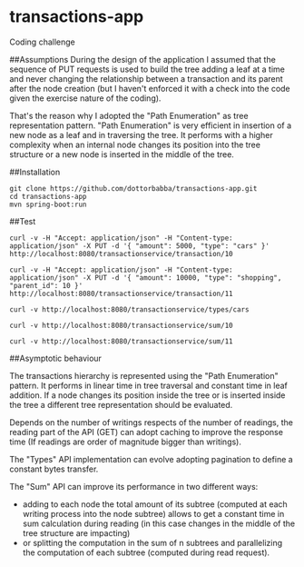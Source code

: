 # transactions-app
Coding challenge

##Assumptions
During the design of the application I assumed that the sequence of PUT requests is used to build the tree adding a leaf at a time and never changing the relationship between a transaction and its parent after the node creation (but I haven't enforced it with a check into the code given the exercise nature of the coding).

That's the reason why I adopted the "Path Enumeration" as tree representation pattern.
"Path Enumeration" is very efficient in insertion of a new node as a leaf and in traversing the tree. It performs with a higher complexity when an internal node changes its position into the tree structure or a new node is inserted in the middle of the tree.

##Installation
```
git clone https://github.com/dottorbabba/transactions-app.git
cd transactions-app
mvn spring-boot:run
```
##Test
```
curl -v -H "Accept: application/json" -H "Content-type: application/json" -X PUT -d '{ "amount": 5000, "type": "cars" }' http://localhost:8080/transactionservice/transaction/10

curl -v -H "Accept: application/json" -H "Content-type: application/json" -X PUT -d '{ "amount": 10000, "type": "shopping", "parent_id": 10 }' http://localhost:8080/transactionservice/transaction/11

curl -v http://localhost:8080/transactionservice/types/cars

curl -v http://localhost:8080/transactionservice/sum/10

curl -v http://localhost:8080/transactionservice/sum/11
```

##Asymptotic behaviour

The transactions hierarchy is represented using the "Path Enumeration" pattern. It performs in linear time in tree traversal and constant time in leaf addition.
If a node changes its position inside the tree or is inserted inside the tree a different tree representation should be evaluated.

Depends on the number of writings respects of the number of readings, the reading part of the API (GET) can adopt caching to improve the response time (If readings are order of magnitude bigger than writings).

The "Types" API implementation can evolve adopting pagination to define a constant bytes transfer.

The "Sum" API can improve its performance in two different ways:
- adding to each node the total amount of its subtree (computed at each writing process into the node subtree) allows to get a constant time in sum calculation during reading (in this case changes in the middle of the tree structure are impacting)
- or splitting the computation in the sum of n subtrees and parallelizing the computation of each subtree (computed during read request).
